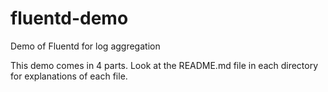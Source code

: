 # fluentd-demo
Demo of Fluentd for log aggregation

This demo comes in 4 parts. Look at the README.md file in each directory for explanations of each file.
